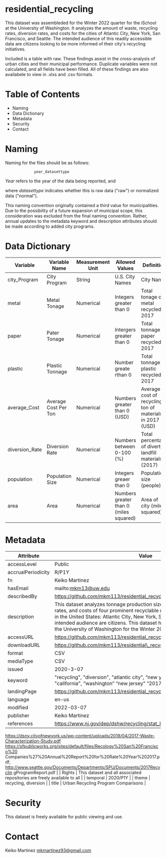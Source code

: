 # residential_recycling
This dataset was assembleded for the Winter 2022 quarter for the iSchool at the University of Washington. It analyzes the amount of waste, recycling rates, diversion rates, and costs for the cities of Atlantic City, New York, San Francisco, and Seattle. The intended audience of this readily accessible data are citizens looking to be more informed of their city's recycling initiatives. 

Included is a table with raw. These findings assist in the cross-analysis of urban cities and their municipal performance. Duplicate variables were not calculated, and all fields have been filled. All of these findings are also availabele to view in .xlxs and .csv formats.

# Table of Contents #

* Naming
* Data Dictionary
* Metadata
* Security
* Contact

# Naming #

Naming for the files should be as follows:

                 year_datasettype
      
*Year* refers to the year of the data being reported, and 

where *datasettype* indicates whether this is raw data ("raw") or normalized data ("normal").

This naming convention originally contained a third value for municipalities. Due to the possibility of a future expansion of municipal scope, this consideration was excluded from the final naming convention. Rather, annual updates to the metadata keyword and description attributes should be made according to added city programs.

# Data Dictionary #

| Variable | Variable Name | Measurement Unit | Allowed Values | Definition |
| -------- | ------------- | ---------------- | -------------- | ---------- |
| city_Program | City Program | String | U.S. City Names | City Name | 
| metal | Metal Tonage | Numerical | Integers greater than 0| Total tonage of metal recycled in 2017 |  
| paper | Pater Tonage | Numerical | Intergers greater than 0 | Total tonnage of paper recycled in 2017 |  
| plastic | Plastic Tonnage | Numerical | Number greate rthan 0  | Total tonnage of plastic recycled in 2017 |  
| average_Cost | Average Cost Per Ton | Numerical | Numbers greater than 0 (USD) | Average cost of recycling a ton of materials in 2017 (USD) | 
| diversion_Rate | Diversion Rate | Numerical | Numbers between 0-100 (%) | Total percentage of diverted landfill materials (2017) | 
| population | Population Size | Numerical | Integers greaer than 0 | Population size (people) |  
| area | Area | Numerical | Numbers greater than 0 (miles squared) | Area of city (miles squared) | 

# Metadata #

| Attribute | Value |
| --------- | ----- |
| accessLevel | Public | 
| accrualPeriodicity | R/P1Y | 
| fn | Keiko Martinez | 
| hasEmail | mailto:mkm13@uw.edu |  
| describedBy | https://github.com/mkm113/residential_recycling | 
| description | This dataset analyzes tonnage production sizes, recycling rates, diversion rates, and costs of four prominent recyclable materials pertaining to four cities in the United States: Atlantic City, New York, San Francisco, and Seattle. The intended audience are citizens. This dataset has been curated for a class at the University of Washington for the Winter 2020 Quarter.| 
| accessURL | https://github.com/mkm113/residential_recycling/blob/master/2017_raw.csv | 
| downloadURL | https://github.com/mkm113/residential\_recycling/raw/master/2017\_raw.csv | 
| format | CSV | 
| mediaType| CSV | 
| issued | 2020-3-07 | 
| keyword | "recycling", "diversion", "atlantic city”, “new york", "san francisco", "seattle", "california", “washington” “new jersey” “2017” | 
| landingPage | https://github.com/mkm113/residential_recycling | 
| language | en-us | 
| modified | 2022-03-07 | 
| publisher | Keiko Martinez | 
| references | https://www.nj.gov/dep/dshw/recycling/stat_links/2017finalreport.pdf
https://dsny.cityofnewyork.us/wp-content/uploads/2018/04/2017-Waste-Characterization-Study.pdf
https://sfpublicworks.org/sites/default/files/Recology%20San%20Francisco%20 Companies%27%20Annual%20Report%20for%20Rate%20Year%202017.pdf, http://www.seattle.gov/Documents/Departments/SPU/Documents/2017Recyclin gProgramReport.pdf | 
| Rights | This dataset and all associated repositories are freely available to all | 
| temporal | 2020/P1Y | 
| theme | recycling, diversion | 
| title | Urban Recycling Program Comparisons | 


# Security #

This dataset is freely available for public viewing and use.

# Contact # 

Keiko Martinez mkmartinez93@gmail.com
